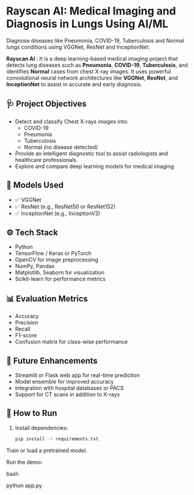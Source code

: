 # Rayscan AI: Medical Imaging and Diagnosis in Lungs Using AI/ML
Diagnose diseases like Pneumonia, COVID-19, Tuberculosis and Normal lungs conditions using VGGNet, ResNet and InceptionNet.

**Rayscan AI** : It is a deep learning-based medical imaging project that detects lung diseases such as **Pneumonia**, **COVID-19**, **Tuberculosis**, and identifies **Normal** cases from chest X-ray images. It uses powerful convolutional neural network architectures like **VGGNet**, **ResNet**, and **InceptionNet** to assist in accurate and early diagnosis.

## 🩺 Project Objectives
- Detect and classify Chest X-rays images into:
  - COVID-19
  - Pneumonia
  - Tuberculosis
  - Normal (no disease detected)
- Provide an intelligent diagnostic tool to assist radiologists and healthcare professionals.
- Explore and compare deep learning models for medical imaging.

## 🧠 Models Used
- ✅ VGGNet
- ✅ ResNet (e.g., ResNet50 or ResNet152)
- ✅ InceptionNet (e.g., InceptionV3)

## ⚙️ Tech Stack
- Python
- TensorFlow / Keras or PyTorch
- OpenCV for image preprocessing
- NumPy, Pandas
- Matplotlib, Seaborn for visualization
- Scikit-learn for performance metrics

## 📊 Evaluation Metrics
- Accuracy
- Precision
- Recall
- F1-score
- Confusion matrix for class-wise performance

## 🚀 Future Enhancements
- Streamlit or Flask web app for real-time prediction
- Model ensemble for improved accuracy
- Integration with hospital databases or PACS
- Support for CT scans in addition to X-rays

## 📌 How to Run
1. Install dependencies:
   ```bash
   pip install -r requirements.txt
Train or load a pretrained model.

Run the demo:

bash

python app.py

